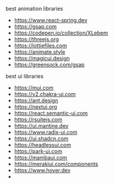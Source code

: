 best animation libraries

- https://www.react-spring.dev
- https://gsap.com
- https://codepen.io/collection/XLebem
- https://threejs.org
- https://lottiefiles.com
- https://animate.style
- https://magicui.design
- https://greensock.com/gsap


 best ui libraries

 - https://mui.com
 - https://v2.chakra-ui.com
 - https://ant.design
 - https://nextui.org
 - https://react.semantic-ui.com
 - https://rsuitejs.com
 - https://ui.mantine.dev
 - https://www.radix-ui.com
 - https://ui.shadcn.com
 - https://headlessui.com
 - https://park-ui.com
 - https://mambaui.com
 - https://merakiui.com/components
 -  https://www.hover.dev
 -  
   
